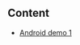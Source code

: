 ## Content

- [Android demo 1](https://github.com/palashkosta/Docs/wiki/Android-Demo-1)

<a href="help.html"></a>
